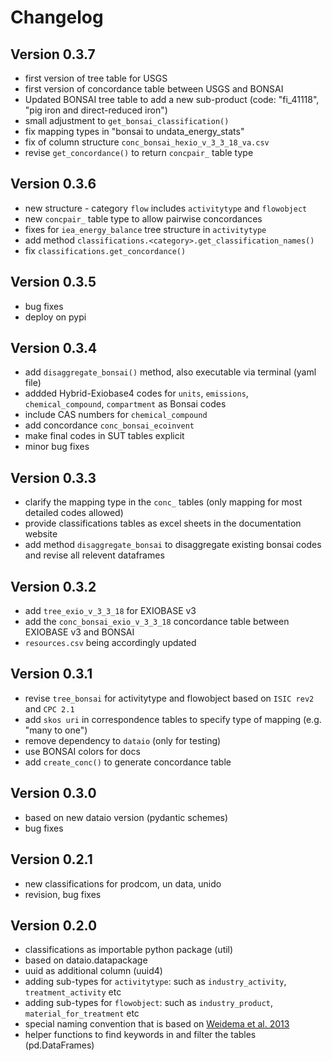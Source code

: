 # Changelog

## Version 0.3.7

- first version of tree table for USGS
- first version of concordance table between USGS and BONSAI
- Updated BONSAI tree table to add a new sub-product (code: "fi_41118", "pig iron and direct-reduced iron")
- small adjustment to `get_bonsai_classification()`
- fix mapping types in "bonsai to undata_energy_stats"
- fix of column structure  `conc_bonsai_hexio_v_3_3_18_va.csv`
- revise `get_concordance()` to return `concpair_` table type

## Version 0.3.6

- new structure - category `flow` includes `activitytype` and `flowobject`
- new `concpair_` table type to allow pairwise concordances
- fixes for `iea_energy_balance` tree structure in `activitytype`
- add method `classifications.<category>.get_classification_names()`
- fix `classifications.get_concordance()`

## Version 0.3.5

- bug fixes
- deploy on pypi

## Version 0.3.4

- add `disaggregate_bonsai()` method, also executable via terminal (yaml file)
- addded Hybrid-Exiobase4 codes for `units`, `emissions`, `chemical_compound`, `compartment` as Bonsai codes
- include CAS numbers for `chemical_compound`
- add concordance `conc_bonsai_ecoinvent`
- make final codes in SUT tables explicit
- minor bug fixes

## Version 0.3.3

- clarify the mapping type in the `conc_` tables (only mapping for most detailed codes allowed)
- provide classifications tables as excel sheets in the documentation website
- add method `disaggregate_bonsai` to disaggregate existing bonsai codes and revise all relevent dataframes

## Version 0.3.2

- add `tree_exio_v_3_3_18` for EXIOBASE v3
- add the `conc_bonsai_exio_v_3_3_18` concordance table between EXIOBASE v3 and BONSAI
- `resources.csv` being accordingly updated

## Version 0.3.1

- revise `tree_bonsai` for activitytype and flowobject based on `ISIC rev2` and `CPC 2.1`
- add `skos uri` in correspondence tables to specify type of mapping (e.g. "many to one")
- remove dependency to `dataio` (only for testing)
- use BONSAI colors for docs
- add `create_conc()` to generate concordance table

## Version 0.3.0

- based on new dataio version (pydantic schemes)
- bug fixes

## Version 0.2.1

- new classifications for prodcom, un data, unido
- revision, bug fixes

## Version 0.2.0

- classifications as importable python package (util)
- based on dataio.datapackage
- uuid as additional column (uuid4)
- adding sub-types for `activitytype`: such as `industry_activity`, `treatment_activity` etc
- adding sub-types for `flowobject`: such as `industry_product`, `material_for_treatment` etc
- special naming convention that is based on [Weidema et al. 2013](https://ecoinvent.org/app/uploads/2024/02/dataqualityguideline_ecoinvent_3_20130506_.pdf)
- helper functions to find keywords in and filter the tables (pd.DataFrames)

